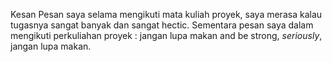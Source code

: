 Kesan Pesan saya selama mengikuti mata kuliah proyek, saya merasa kalau tugasnya sangat banyak dan sangat hectic.
Sementara pesan saya dalam mengikuti perkuliahan proyek : jangan lupa makan and be strong, *seriously*, jangan lupa makan.